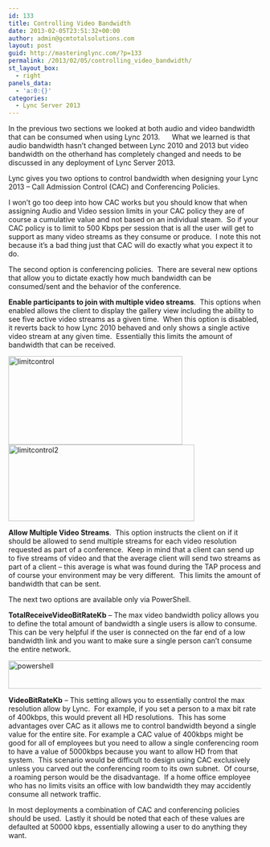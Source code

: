 ```yaml
---
id: 133
title: Controlling Video Bandwidth
date: 2013-02-05T23:51:32+00:00
author: admin@gcmtotalsolutions.com
layout: post
guid: http://masteringlync.com/?p=133
permalink: /2013/02/05/controlling_video_bandwidth/
st_layout_box:
  - right
panels_data:
  - 'a:0:{}'
categories:
  - Lync Server 2013
---
```

In the previous two sections we looked at both audio and video bandwidth that can be consumed when using Lync 2013.      What we learned is that audio bandwidth hasn&#8217;t changed between Lync 2010 and 2013 but video bandwidth on the otherhand has completely changed and needs to be discussed in any deployment of Lync Server 2013.

Lync gives you two options to control bandwidth when designing your Lync 2013 &#8211; Call Admission Control (CAC) and Conferencing Policies.

I won&#8217;t go too deep into how CAC works but you should know that when assigning Audio and Video session limits in your CAC policy they are of course a cumulative value and not based on an individual steam.  So if your CAC policy is to limit to 500 Kbps per session that is all the user will get to support as many video streams as they consume or produce.  I note this not because it&#8217;s a bad thing just that CAC will do exactly what you expect it to do.

The second option is conferencing policies.  There are several new options that allow you to dictate exactly how much bandwidth can be consumed/sent and the behavior of the conference.

**Enable participants to join with multiple video streams**.  This options when enabled allows the client to display the gallery view including the ability to see five active video streams as a given time.  When this option is disabled, it reverts back to how Lync 2010 behaved and only shows a single active video stream at any given time.  Essentially this limits the amount of bandwidth that can be received.

<a href="http://masteringlync.com/2013/02/05/133/limitcontrol/" rel="attachment wp-att-134"><img class="alignnone wp-image-134 size-full" src="https://i2.wp.com/masteringlync.gcmtotalsolutions.com/wp-content/uploads/sites/2/2013/02/limitcontrol.png?resize=346%2C176&#038;ssl=1" alt="limitcontrol" width="346" height="176" srcset="https://i1.wp.com/masteringlync.com/wp-content/uploads/sites/2/2013/02/limitcontrol.png?w=346&ssl=1 346w, https://i1.wp.com/masteringlync.com/wp-content/uploads/sites/2/2013/02/limitcontrol.png?resize=300%2C153&ssl=1 300w" sizes="(max-width: 346px) 100vw, 346px" data-recalc-dims="1" /></a> <a href="http://masteringlync.com/2013/02/05/133/limitcontrol2/" rel="attachment wp-att-135"><img class="alignnone wp-image-135 size-full" src="https://i0.wp.com/masteringlync.gcmtotalsolutions.com/wp-content/uploads/sites/2/2013/02/limitcontrol2.png?resize=370%2C152&#038;ssl=1" alt="limitcontrol2" width="370" height="152" srcset="https://i0.wp.com/masteringlync.com/wp-content/uploads/sites/2/2013/02/limitcontrol2.png?w=370&ssl=1 370w, https://i0.wp.com/masteringlync.com/wp-content/uploads/sites/2/2013/02/limitcontrol2.png?resize=300%2C123&ssl=1 300w" sizes="(max-width: 370px) 100vw, 370px" data-recalc-dims="1" /></a>

**Allow Multiple Video Streams**.  This option instructs the client on if it should be allowed to send multiple streams for each video resolution requested as part of a conference.  Keep in mind that a client can send up to five streams of video and that the average client will send two streams as part of a client &#8211; this average is what was found during the TAP process and of course your environment may be very different.  This limits the amount of bandwidth that can be sent.

The next two options are available only via PowerShell.

**TotalReceiveVideoBitRateKb** &#8211; The max video bandwidth policy allows you to define the total amount of bandwidth a single users is allow to consume.  This can be very helpful if the user is connected on the far end of a low bandwidth link and you want to make sure a single person can&#8217;t consume the entire network.

<a href="http://masteringlync.com/2013/02/05/133/powershell/" rel="attachment wp-att-136"><img class="alignnone wp-image-136 size-full" src="https://i1.wp.com/masteringlync.gcmtotalsolutions.com/wp-content/uploads/sites/2/2013/02/powershell.png?resize=643%2C56&#038;ssl=1" alt="powershell" width="643" height="56" srcset="https://i0.wp.com/masteringlync.com/wp-content/uploads/sites/2/2013/02/powershell.png?w=643&ssl=1 643w, https://i0.wp.com/masteringlync.com/wp-content/uploads/sites/2/2013/02/powershell.png?resize=300%2C26&ssl=1 300w" sizes="(max-width: 643px) 100vw, 643px" data-recalc-dims="1" /></a>

**VideoBitRateKb** &#8211; This setting allows you to essentially control the max resolution allow by Lync.  For example, if you set a person to a max bit rate of 400kbps, this would prevent all HD resolutions.  This has some advantages over CAC as it allows me to control bandwidth beyond a single value for the entire site. For example a CAC value of 400kbps might be good for all of employees but you need to allow a single conferencing room to have a value of 5000kbps because you want to allow HD from that system.  This scenario would be difficult to design using CAC exclusively unless you carved out the conferencing room to its own subnet.  Of course, a roaming person would be the disadvantage.  If a home office employee who has no limits visits an office with low bandwidth they may accidently consume all network traffic.

In most deployments a combination of CAC and conferencing policies should be used.  Lastly it should be noted that each of these values are defaulted at 50000 kbps, essentially allowing a user to do anything they want.
